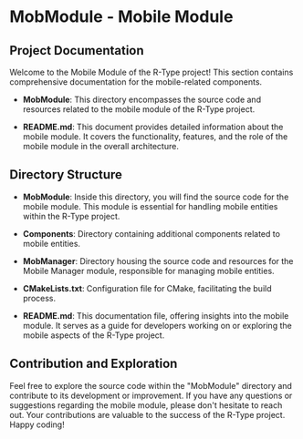 # MobModule - Mobile Module

## Project Documentation

Welcome to the Mobile Module of the R-Type project! This section contains comprehensive documentation for the mobile-related components.

- **MobModule**: This directory encompasses the source code and resources related to the mobile module of the R-Type project.

- **README.md**: This document provides detailed information about the mobile module. It covers the functionality, features, and the role of the mobile module in the overall architecture.

## Directory Structure

- **MobModule**: Inside this directory, you will find the source code for the mobile module. This module is essential for handling mobile entities within the R-Type project.

- **Components**: Directory containing additional components related to mobile entities.

- **MobManager**: Directory housing the source code and resources for the Mobile Manager module, responsible for managing mobile entities.

- **CMakeLists.txt**: Configuration file for CMake, facilitating the build process.

- **README.md**: This documentation file, offering insights into the mobile module. It serves as a guide for developers working on or exploring the mobile aspects of the R-Type project.

## Contribution and Exploration

Feel free to explore the source code within the "MobModule" directory and contribute to its development or improvement. If you have any questions or suggestions regarding the mobile module, please don't hesitate to reach out. Your contributions are valuable to the success of the R-Type project. Happy coding!
